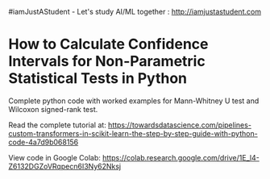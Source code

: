 #iamJustAStudent - Let's study AI/ML together : http://iamjustastudent.com
# How to Calculate Confidence Intervals for Non-Parametric Statistical Tests in Python
Complete python code with worked examples for Mann-Whitney U test and Wilcoxon signed-rank test.

Read the complete tutorial at: https://towardsdatascience.com/pipelines-custom-transformers-in-scikit-learn-the-step-by-step-guide-with-python-code-4a7d9b068156

View code in Google Colab: https://colab.research.google.com/drive/1E_l4-Z6132DGZoVRqpecn6I3Ny62Nksj
